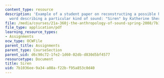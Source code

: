 ```yaml
---
content_type: resource
description: 'Example of a student paper on reconstructing a possible history of a
  word describing a particular kind of sound: "Siren" by Katherine Shera.'
file: /media/courses/21a-360j-the-anthropology-of-sound-spring-2008/7b1036ee9a34a08af22bf95a853c0d40_shera_siren.pdf
file_type: application/pdf
learning_resource_types:
- Assignments
ocw_type: OCWFile
parent_title: Assignments
parent_type: CourseSection
parent_uid: d6c90c72-1fe2-1d60-02db-d830d5bf4577
resourcetype: Document
title: Siren
uid: 7b1036ee-9a34-a08a-f22b-f95a853c0d40
---
```

